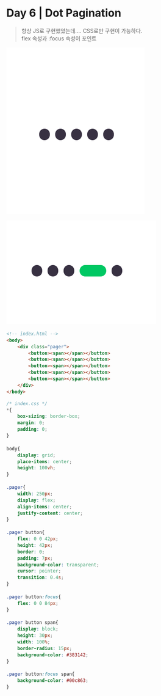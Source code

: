 # Day 6 | Dot Pagination

> 항상 JS로 구현했었는데.... CSS로만 구현이 가능하다. </br>
> flex 속성과 :focus 속성이 포인트

<img src="./readmeImgs/1.png"> </br>

<img src="./readmeImgs/2.png"> </br>

```html
<!-- index.html -->
<body>
    <div class="pager">
        <button><span></span></button>
        <button><span></span></button>
        <button><span></span></button>
        <button><span></span></button>
        <button><span></span></button>
    </div>
</body>
```

```css
/* index.css */
*{
    box-sizing: border-box;
    margin: 0;
    padding: 0;
}

body{
    display: grid;
    place-items: center;
    height: 100vh;
}

.pager{
    width: 250px;
    display: flex;
    align-items: center;
    justify-content: center;
}

.pager button{
    flex: 0 0 42px;
    height: 42px;
    border: 0;
    padding: 7px;
    background-color: transparent;
    cursor: pointer;
    transition: 0.4s;
}

.pager button:focus{
    flex: 0 0 84px;
}

.pager button span{
    display: block;
    height: 30px;
    width: 100%;
    border-radius: 15px;
    background-color: #383142;
}

.pager button:focus span{
    background-color: #00c863;
}
```